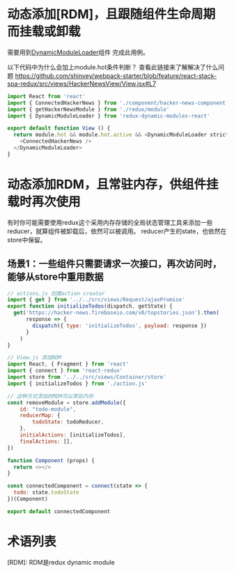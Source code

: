 # 动态添加[RDM]，且跟随组件生命周期而挂载或卸载
需要用到[DynamicModuleLoader](https://redux-dynamic-modules.js.org/#/reference/DynamicModuleLoader)组件
完成此用例。

以下代码中为什么会加上module.hot条件判断？
查看此链接来了解解决了什么问题 https://github.com/shinvey/webpack-starter/blob/feature/react-stack-spa-redux/src/views/HackerNewsView/View.jsx#L7

```javascript
import React from 'react'
import { ConnectedHackerNews } from './component/hacker-news-component'
import { getHackerNewsModule } from './redux/module'
import { DynamicModuleLoader } from 'redux-dynamic-modules-react'

export default function View () {
  return module.hot && module.hot.active && <DynamicModuleLoader strictMode={true} modules={[getHackerNewsModule()]}>
    <ConnectedHackerNews />
  </DynamicModuleLoader>
}
````

# 动态添加RDM，且常驻内存，供组件挂载时再次使用
有时你可能需要使用redux这个采用内存存储的全局状态管理工具来添加一些reducer，就算组件被卸载后，依然可以被调用。
reducer产生的state，也依然在store中保留。

## 场景1：一些组件只需要请求一次接口，再次访问时，能够从store中重用数据
```javascript
// actions.js 创建action creator
import { get } from '../../src/views/Request/ajaxPromise'
export function initializeTodos(dispatch, getState) {
  get('https://hacker-news.firebaseio.com/v0/topstories.json').then(
      response => {
        dispatch({ type: 'initializeTodos', payload: response })
      }
    )
}

// View.js 添加RDM
import React, { Fragment } from 'react'
import { connect } from 'react-redux'
import store from '../../src/views/Container/store'
import { initializeTodos } from './action.js'

// 这种方式添加的RDM可以常驻内存
const removeModule = store.addModule({
    id: "todo-module",
    reducerMap: {
        todoState: todoReducer,
    },
    initialActions: [initializeTodos],
    finalActions: [],
})

function Component (props) {
  return <></>
}

const connectedComponent = connect(state => {
  todo: state.todoState
})(Component)

export default connectedComponent
```

# 术语列表
[RDM]: RDM是redux dynamic module
